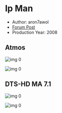 # Ip Man

* Author: aron7awol
* [Forum Post](https://www.avsforum.com/goto/post?id=58479354)
* Production Year: 2008

## Atmos

![img 0](https://i.imgur.com/JdQdYZF.jpg)

![img 0](https://i.imgur.com/L5gG3kG.png)

## DTS-HD MA 7.1

![img 0](https://i.imgur.com/537D4nD.jpg)

![img 0](https://i.imgur.com/AMvlzt9.png)

